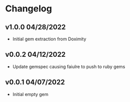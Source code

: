 Changelog
=========

## v1.0.0 04/28/2022
* Initial gem extraction from Doximity

## v0.0.2 04/12/2022
* Update gemspec causing faiulre to push to ruby gems

## v0.0.1 04/07/2022
* Initial empty gem
